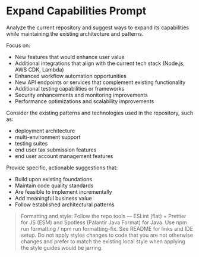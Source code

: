 # Expand Capabilities Prompt

Analyze the current repository and suggest ways to expand its capabilities while maintaining the existing architecture and patterns.

Focus on:
- New features that would enhance user value
- Additional integrations that align with the current tech stack (Node.js, AWS CDK, Lambda)
- Enhanced workflow automation opportunities
- New API endpoints or services that complement existing functionality
- Additional testing capabilities or frameworks
- Security enhancements and monitoring improvements
- Performance optimizations and scalability improvements

Consider the existing patterns and technologies used in the repository, such as:
- deployment architecture
- multi-environment support
- testing suites
- end user tax submission features
- end user account management features

Provide specific, actionable suggestions that:
- Build upon existing foundations
- Maintain code quality standards
- Are feasible to implement incrementally
- Add meaningful business value
- Follow established architectural patterns

> Formatting and style: Follow the repo tools — ESLint (flat) + Prettier for JS (ESM) and Spotless (Palantir Java Format) for Java. Use npm run formatting / npm run formatting-fix. See README for links and IDE setup.
> Do not apply styles changes to code that you are not otherwise changes and prefer to match the existing local style when applying the style guides would be jarring.
